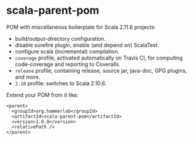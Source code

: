 # scala-parent-pom
POM with miscellaneous boilerplate for Scala 2.11.8 projects:
- build/output-directory configuration.
- disable surefire plugin, enable (and depend on) ScalaTest.
- configure scala (incremental) compilation.
- `coverage` profile, activated automatically on Travis CI, for computing code-coverage and reporting to Coveralls.
- `release` profile, containing release, source jar, java-doc, GPG plugins, and more.
- `2.10` profile: switches to Scala 2.10.6.

Extend your POM from it like:

```
<parent>
  <groupId>org.hammerlab</groupId>
  <artifactId>scala-parent-pom</artifactId>
  <version>1.0.0</version>
  <relativePath />
</parent>
```
